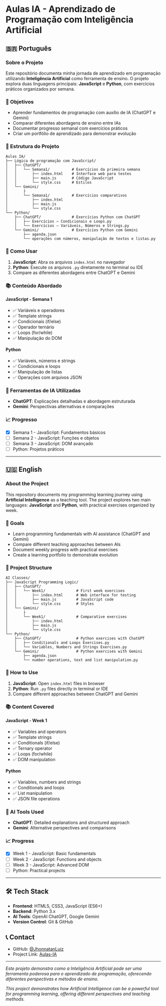 # Aulas IA - Aprendizado de Programação com Inteligência Artificial

## 🇧🇷 Português

### Sobre o Projeto
Este repositório documenta minha jornada de aprendizado em programação utilizando **Inteligência Artificial** como ferramenta de ensino. O projeto explora duas linguagens principais: **JavaScript** e **Python**, com exercícios práticos organizados por semana.

### 🎯 Objetivos
- Aprender fundamentos de programação com auxílio de IA (ChatGPT e Gemini)
- Comparar diferentes abordagens de ensino entre IAs
- Documentar progresso semanal com exercícios práticos
- Criar um portfólio de aprendizado para demonstrar evolução

### 📁 Estrutura do Projeto
```
Aulas IA/
├── Lógica de programação com JavaScript/
│   ├── ChatGPT/
│   │   └── Semana1/          # Exercícios da primeira semana
│   │       ├── index.html    # Interface web para testes
│   │       ├── main.js       # Código JavaScript
│   │       └── style.css     # Estilos
│   └── Gemini/
│       ├
│       └── Semana1/          # Exercícios comparativos
│           ├── index.html
│           ├── main.js
│           └── style.css
└── Python/
    ├── ChatGPT/              # Exercícios Python com ChatGPT
    │   ├── Exercícios – Condicionais e Loops.py
    │   └── Exercícios – Variáveis, Números e Strings.py
    └── Gemini/               # Exercícios Python com Gemini
        ├── agenda.json
        └── operações com números, manipulação de textos e listas.py
```

### 🚀 Como Usar
1. **JavaScript**: Abra os arquivos `index.html` no navegador
2. **Python**: Execute os arquivos `.py` diretamente no terminal ou IDE
3. Compare as diferentes abordagens entre ChatGPT e Gemini

### 📚 Conteúdo Abordado

#### JavaScript - Semana 1
- ✅ Variáveis e operadores
- ✅ Template strings
- ✅ Condicionais (if/else)
- ✅ Operador ternário
- ✅ Loops (for/while)
- ✅ Manipulação do DOM

#### Python
- ✅ Variáveis, números e strings
- ✅ Condicionais e loops
- ✅ Manipulação de listas
- ✅ Operações com arquivos JSON

### 🤖 Ferramentas de IA Utilizadas
- **ChatGPT**: Explicações detalhadas e abordagem estruturada
- **Gemini**: Perspectivas alternativas e comparações

### 📈 Progresso
- [x] Semana 1 - JavaScript: Fundamentos básicos
- [ ] Semana 2 - JavaScript: Funções e objetos
- [ ] Semana 3 - JavaScript: DOM avançado
- [ ] Python: Projetos práticos

---

## 🇺🇸 English

### About the Project
This repository documents my programming learning journey using **Artificial Intelligence** as a teaching tool. The project explores two main languages: **JavaScript** and **Python**, with practical exercises organized by week.

### 🎯 Goals
- Learn programming fundamentals with AI assistance (ChatGPT and Gemini)
- Compare different teaching approaches between AIs
- Document weekly progress with practical exercises
- Create a learning portfolio to demonstrate evolution

### 📁 Project Structure
```
AI Classes/
├── JavaScript Programming Logic/
│   ├── ChatGPT/
│   │   └── Week1/              # First week exercises
│   │       ├── index.html      # Web interface for testing
│   │       ├── main.js         # JavaScript code
│   │       └── style.css       # Styles
│   └── Gemini/
│       ├
│       └── Week1/              # Comparative exercises
│           ├── index.html
│           ├── main.js
│           └── style.css
└── Python/
    ├── ChatGPT/                # Python exercises with ChatGPT
    │   ├── Conditionals and Loops Exercises.py
    │   └── Variables, Numbers and Strings Exercises.py
    └── Gemini/                 # Python exercises with Gemini
        ├── agenda.json
        └── number operations, text and list manipulation.py
```

### 🚀 How to Use
1. **JavaScript**: Open `index.html` files in browser
2. **Python**: Run `.py` files directly in terminal or IDE
3. Compare different approaches between ChatGPT and Gemini

### 📚 Content Covered

#### JavaScript - Week 1
- ✅ Variables and operators
- ✅ Template strings
- ✅ Conditionals (if/else)
- ✅ Ternary operator
- ✅ Loops (for/while)
- ✅ DOM manipulation

#### Python
- ✅ Variables, numbers and strings
- ✅ Conditionals and loops
- ✅ List manipulation
- ✅ JSON file operations

### 🤖 AI Tools Used
- **ChatGPT**: Detailed explanations and structured approach
- **Gemini**: Alternative perspectives and comparisons

### 📈 Progress
- [x] Week 1 - JavaScript: Basic fundamentals
- [ ] Week 2 - JavaScript: Functions and objects
- [ ] Week 3 - JavaScript: Advanced DOM
- [ ] Python: Practical projects

---

## 🛠️ Tech Stack
- **Frontend**: HTML5, CSS3, JavaScript (ES6+)
- **Backend**: Python 3.x
- **AI Tools**: OpenAI ChatGPT, Google Gemini
- **Version Control**: Git & GitHub

## 📞 Contact
- GitHub: [@JhonnatanLuiz](https://github.com/JhonnatanLuiz)
- Project Link: [Aulas-IA](https://github.com/JhonnatanLuiz/Aulas-IA)

---

*Este projeto demonstra como a Inteligência Artificial pode ser uma ferramenta poderosa para o aprendizado de programação, oferecendo diferentes perspectivas e métodos de ensino.*

*This project demonstrates how Artificial Intelligence can be a powerful tool for programming learning, offering different perspectives and teaching methods.*